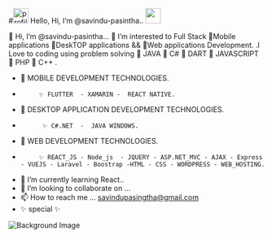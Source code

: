 #<img src="https://media-exp1.licdn.com/dms/image/C5103AQHijyIjSQcaSg/profile-displayphoto-shrink_800_800/0/1583858273301?e=1618444800&amp;v=beta&amp;t=ySuG8NcwheGuiibWPqOLU5AC1u9_IleWGKJv5hr1hho"  alt="profile image" width="30px" height="30px"> Hello, Hi, I’m @savindu-pasintha.. <img src="https://raw.githubusercontent.com/MartinHeinz/MartinHeinz/master/wave.gif" width="30px"> 

  👋 Hi, I’m @savindu-pasintha...
  👀 I’m interested to Full Stack 🌱Mobile applications 🌱DeskTOP applications && 🌱Web applications Development.
  .I Love to coding using problem solving 💞️ JAVA  💞️ C#  💞️ DART  💞️ JAVASCRIPT  💞️  PHP   💞️ C++ .
-   🌱  MOBILE DEVELOPMENT TECHNOLOGIES.
-          ✨ FLUTTER  - XAMARIN -  REACT NATIVE.
-   🌱  DESKTOP APPLICATION DEVELOPMENT TECHNOLOGIES.
-           ✨ C#.NET  -  JAVA WINDOWS. 
-   🌱  WEB DEVELOPMENT TECHNOLOGIES.
-          ✨ REACT_JS - Node_js  - JQUERY - ASP.NET_MVC - AJAX - Express - VUEJS - Laravel - Boostrap -HTML - CSS - WORDPRESS - WEB_HOSTING.
- 🌱 I’m currently learning React.. 
- 💞️ I’m looking to collaborate on ...
- 📫 How to reach me ...  savindupasingtha@gmail.com
- ✨ special ✨

<img class="profile-background-image__image relative full-width full-height" id="profile-background-image-target-image" alt="Background Image" src="https://media-exp1.licdn.com/dms/image/C4D16AQHT7eSPgg5Mqg/profile-displaybackgroundimage-shrink_200_800/0/1607756718197?e=1618444800&amp;v=beta&amp;t=cbhAnSUXjaLmeyrFODnICFMy01m-aLWaLQjqtOmOLgw" style="">
